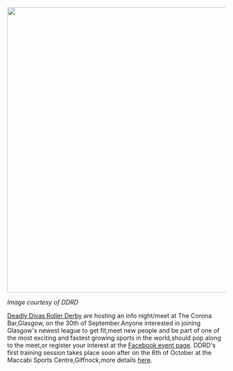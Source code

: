 <html><body><a href="http://www.scottishrollerderbyblog.com/2012/09/ddrdmeet.jpg"><img src="http://www.scottishrollerderbyblog.com/2012/09/ddrdmeet.jpg" alt="" title="ddrdmeet" width="614" height="657" class="aligncenter size-full wp-image-1722"></a>

<em>Image courtesy of DDRD</em>

<a href="http://www.facebook.com/DeadlyDivasRollerDerby">Deadly Divas Roller Derby</a> are hosting an info night/meet at The Corona Bar,Glasgow, on the 30th of September.Anyone interested in joining Glasgow's newest league to get fit,meet new people and be part of one of the most exciting and fastest growing sports in the world,should pop along to the meet,or register your interest at the <a href="http://www.facebook.com/events/238505859605493/">Facebook event page</a>.
DDRD's first training session takes place soon after on the 6th of October at the Maccabi Sports Centre,Giffnock,more details <a href="http://www.facebook.com/events/449499075095255/">here</a>.</body></html>
